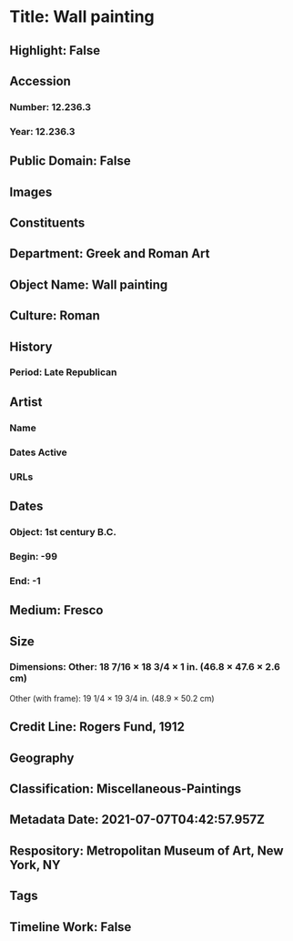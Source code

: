 # Title: Wall painting
## Highlight: False
## Accession
### Number: 12.236.3
### Year: 12.236.3
## Public Domain: False
## Images
## Constituents
## Department: Greek and Roman Art
## Object Name: Wall painting
## Culture: Roman
## History
### Period: Late Republican
## Artist
### Name
### Dates Active
### URLs
## Dates
### Object: 1st century B.C.
### Begin: -99
### End: -1
## Medium: Fresco
## Size
### Dimensions: Other: 18 7/16 × 18 3/4 × 1 in. (46.8 × 47.6 × 2.6 cm)
Other (with frame): 19 1/4 × 19 3/4 in. (48.9 × 50.2 cm)
## Credit Line: Rogers Fund, 1912
## Geography
## Classification: Miscellaneous-Paintings
## Metadata Date: 2021-07-07T04:42:57.957Z
## Respository: Metropolitan Museum of Art, New York, NY
## Tags
## Timeline Work: False